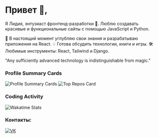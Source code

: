 # Привет 👋,

Я Лидия, энтузиаст фронтенд-разработки 🎨. Люблю создавать красивые и функциональные сайты с помощью JavaScript и Python.

🌱 В настоящий момент углубляю свои знания и разрабатываю приложения на React.
💡 Готова обсудить технологии, книги и игры.
🛠 Любимые инструменты: React, Tailwind и Django.

"Any sufficiently advanced technology is indistinguishable from magic."


### Profile Summary Cards

![Profile Summary Cards](https://github-profile-summary-cards.vercel.app/api/cards/profile-details?username=LydiaEire&theme=default)
![Top Repos Card](https://github-profile-summary-cards.vercel.app/api/cards/repos-per-language?username=LydiaEire&theme=default)

### Coding Activity

![Wakatime Stats](https://github-readme-stats.vercel.app/api/wakatime?username=LydiaEire)

### Контакты:

[![VK](https://img.shields.io/badge/VK-@yourusername-blue)](https://vk.com/yourusername)


